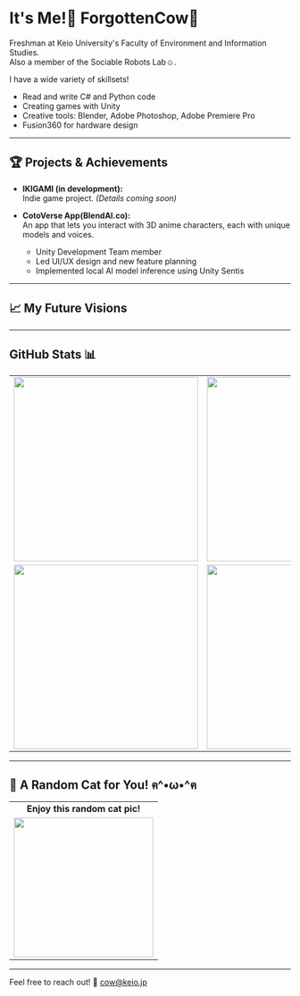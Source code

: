 # It's Me!👋  ForgottenCow🐄

Freshman at Keio University's Faculty of Environment and Information Studies.  
Also a member of the Sociable Robots Lab☺️.

I have a wide variety of skillsets!
 - Read and write C# and Python code
 - Creating games with Unity
 - Creative tools: Blender, Adobe Photoshop, Adobe Premiere Pro
 - Fusion360 for hardware design

---

## 🏆 Projects & Achievements

- **IKIGAMI (in development):**  
  Indie game project. *(Details coming soon)*

- **CotoVerse App(BlendAI.co):**  
  An app that lets you interact with 3D anime characters, each with unique models and voices.  
  - Unity Development Team member  
  - Led UI/UX design and new feature planning  
  - Implemented local AI model inference using Unity Sentis


---
## 📈 My Future Visions

---

## GitHub Stats 📊

<table align="center">
  <tr>
    <!-- ① 総合 Stats -->
    <td>
      <img
        src="https://github-readme-stats.vercel.app/api?username=forgottencow77&theme=tokyonight&hide_border=true&include_all_commits=true&count_private=true"
        width="330"
      />
    </td>
    <!-- ② Top Langs -->
    <td>
      <img
        src="https://github-readme-stats.vercel.app/api/top-langs/?username=forgottencow77&layout=compact&theme=tokyonight&hide_border=true"
        width="330"
      />
    </td>
  </tr>
  <tr>
    <!-- ③ Streak -->
    <td>
      <img
        src="https://streak-stats.demolab.com/?user=forgottencow77&theme=tokyonight&hide_border=true"
        width="330"
      />
    </td>
    <!-- ④ Trophy（3種だけ） -->
    <td>
      <img
        src="https://github-profile-trophy.vercel.app/?username=forgottencow77&theme=tokyonight&no-frame=true&row=1&column=3&title=Stars,Followers,Commits&margin-w=15&margin-h=15"
        width="330"
      />
    </td>
  </tr>
</table>



---

## 🐾 A Random Cat for You! ฅ^•ω•^ฅ

<table align="center">
  <tr>
    <td align="center"><b>Enjoy this random cat pic!</b></td>
  </tr>
  <tr>
    <td align="center">
      <img src="https://cataas.com/cat" width="250"/>
    </td>
  </tr>
</table>

---

Feel free to reach out!
📧 [cow@keio.jp](mailto:cow@keio.jp)
